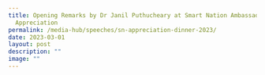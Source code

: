 ```yaml
---
title: Opening Remarks by Dr Janil Puthucheary at Smart Nation Ambassadors
  Appreciation
permalink: /media-hub/speeches/sn-appreciation-dinner-2023/
date: 2023-03-01
layout: post
description: ""
image: ""
---
```

